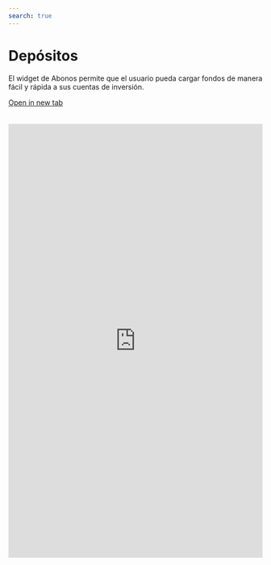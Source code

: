 ```yaml
---
search: true
---
```


# Depósitos

El widget de Abonos permite que el usuario pueda cargar fondos de manera fácil y rápida a sus cuentas de inversión.

[Open in new tab](https://widgets-es.modyo.com/inversiones/depositos)
<iframe id="widgetFrame" src="https://widgets-es.modyo.com/inversiones/depositos" width="100%"  frameBorder="0"  style="min-height:860px;overflow:auto;margin-top:20px;"/>

| Funcionalidad | Descripción |
|-----|-----|
| Abonar | Permite abonar fondos a una cuenta de inversión utilizando botones de pago de diferentes instituciones bancarias. |

<script>

  export default {
    mounted() {

      function setIframeHeightCO(id, ht) {
          var ifrm = document.getElementById(id);
          if(ifrm) {
            ifrm.style.height = ht + 4 + "px";
          }
      }
      // iframed document sends its height using postMessage
      function handleDocHeightMsg(e) {
          // check origin
          if ( e.origin === 'https://widgets-es.modyo.com' ) {
              // parse data
              var data = JSON.parse( e.data );

              console.log('data:', data)
              // check data object
              if ( data['docHeight'] ) {
                  setIframeHeightCO( 'widgetFrame', data['docHeight'] );
              } else {
                  setIframeHeightCO( 'widgetFrame', 700 );
              }
          }
      }

      // assign message handler
      if ( window.addEventListener ) {
          window.addEventListener('message', handleDocHeightMsg, false);
      }
    }
  }

</script>
